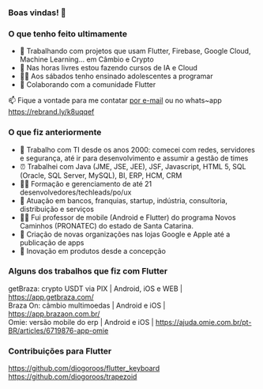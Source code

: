 ### Boas vindas! 👋

### O que tenho feito ultimamente
- 🔭 Trabalhando com projetos que usam Flutter, Firebase, Google Cloud, Machine Learning... em Câmbio e Crypto
- 🔭 Nas horas livres estou fazendo cursos de IA e Cloud
- 👨‍🏫 Aos sábados tenho ensinado adolescentes a programar
- 👯 Colaborando com a comunidade Flutter

📫 Fique a vontade para me contatar <a href="mailto:diogoroos@gmail.com">por e-mail</a> ou no whats~app https://rebrand.ly/k8uqqef

### O que fiz anteriormente
- 👴 Trabalho com TI desde os anos 2000: comecei com redes, servidores e segurança, até ir para desenvolvimento e assumir a gestão de times
- ⏰ Trabalhei com Java (JME, JSE, JEE), JSF, Javascript, HTML 5, SQL (Oracle, SQL Server, MySQL), BI, ERP, HCM, CRM
- 👨‍🏫 Formação e gerenciamento de até 21 desenvolvedores/techleads/po/ux
- 👷 Atuação em bancos, franquias, startup, indústria, consultoria, distribuição e serviços
- 👨‍🏫 Fui professor de mobile (Android e Flutter) do programa Novos Caminhos (PRONATEC) do estado de Santa Catarina.
- 🚀 Criação de novas organizações nas lojas Google e Apple até a publicação de apps
- 🚀 Inovação em produtos desde a concepção

### Alguns dos trabalhos que fiz com Flutter<br/>
getBraza: crypto USDT via PIX | Android, iOS e WEB | https://app.getbraza.com/<br/>
Braza On: câmbio multimoedas | Android e iOS | https://app.brazaon.com.br/<br/>
Omie: versão mobile do erp | Android e iOS | https://ajuda.omie.com.br/pt-BR/articles/6719876-app-omie<br/>

### Contribuições para Flutter
https://github.com/diogoroos/flutter_keyboard <br/>
https://github.com/diogoroos/trapezoid <br/> <br/>
<!--
[flutter_keyboard](https://pub.dev/packages/flutter_keyboard)

**diogoroos/diogoroos** is a ✨ _special_ ✨ repository because its `README.md` (this file) appears on your GitHub profile.

Here are some ideas to get you started:
- 🌱 Estou aprofundando em back-end e cloud

- 🔭 I’m currently working on ...
- 🌱 I’m currently learning ...
- 👯 I’m looking to collaborate on ...
- 🤔 I’m looking for help with ...
- 💬 Ask me about ...
- 📫 How to reach me: ...
- 😄 Pronouns: ...
- ⚡ Fun fact: ...
-->
